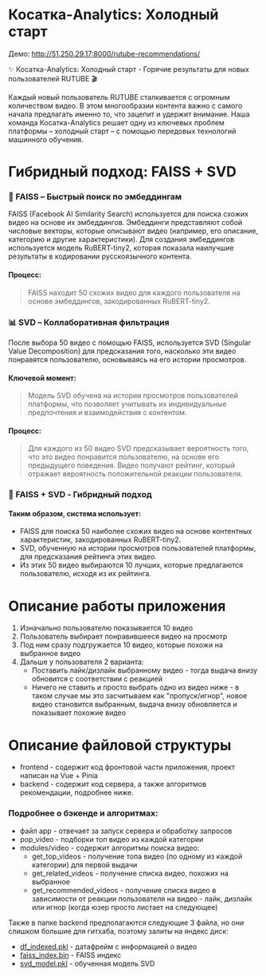 # Косатка-Analytics: Холодный старт

Демо: http://51.250.29.17:8000/rutube-recommendations/

✨ Косатка-Analytics: Холодный старт - Горячие результаты для новых пользователей RUTUBE 🎬  

Каждый новый пользователь RUTUBE сталкивается с огромным количеством видео. В этом многообразии контента важно с самого начала предлагать именно то, что зацепит и удержит внимание. Наша команда Косатка-Analytics решает одну из ключевых проблем платформы – холодный старт – с помощью передовых технологий машинного обучения.

# Гибридный подход: FAISS + SVD

### 🚀 FAISS – Быстрый поиск по эмбеддингам
FAISS (Facebook AI Similarity Search) используется для поиска схожих видео на основе их эмбеддингов. Эмбеддинги представляют собой числовые векторы, которые описывают видео (например, его описание, категорию и другие характеристики). Для создания эмбеддингов используется модель RuBERT-tiny2, которая показала наилучшие результаты в кодировании русскоязычного контента.

#### Процесс: 
> FAISS находит 50 схожих видео для каждого пользователя на основе эмбеддингов, закодированных RuBERT-tiny2.

### 📊 SVD – Коллаборативная фильтрация
После выбора 50 видео с помощью FAISS, используется SVD (Singular Value Decomposition) для предсказания того, насколько эти видео понравятся пользователю, основываясь на его истории просмотров.

#### Ключевой момент:
> Модель SVD обучена на истории просмотров пользователей платформы, что позволяет учитывать их индивидуальные предпочтения и взаимодействия с контентом.

#### Процесс:
> Для каждого из 50 видео SVD предсказывает вероятность того, что это видео понравится пользователю, на основе его предыдущего поведения.
Видео получают рейтинг, который отражает вероятность положительной реакции пользователя.

### 🤝 FAISS + SVD - Гибридный подход
#### Таким образом, система использует:
- FAISS для поиска 50 наиболее схожих видео на основе контентных характеристик, закодированных RuBERT-tiny2.
- SVD, обученную на истории просмотров пользователей платформы, для предсказания рейтинга этих видео.
- Из этих 50 видео выбираются 10 лучших, которые предлагаются пользователю, исходя из их рейтинга.

# Описание работы приложения
1. Изначально пользователю показывается 10 видео
2. Пользователь выбирает понравившееся видео на просмотр
3. Под ним сразу подгружается 10 видео, которые похожи на выбранное видео
4. Дальше у пользователя 2 варианта:
   - Поставить лайк/дизлайк выбранному видео - тогда выдача внизу обновится с соответствии с реакцией
   - Ничего не ставить и просто выбрать одно из видео ниже - в таком случае мы это засчитываем как "пропуск/игнор", новое видео становится выбранным, выдача внизу обновляется и показывает похожие видео
 
# Описание файловой структуры
- frontend - содержит код фронтовой части приложения, проект написан на Vue + Pinia
- backend - содержит код сервера, а также алгоритмов рекомендации, подробнее ниже.

### Подробнее о бэкенде и алгоритмах: 
- файл app - отвечает за запуск сервера и обработку запросов
- pop_video - подборки топ видео из каждой категории
- modules/video - содержит алгоритмы поиска видео:
    - get_top_videos - получение топа видео (по одному из каждой категории) для первой выдачи
    - get_related_videos - получение списка видео, похожих на выбранное
    - get_recommended_videos - получение списка видео в зависимости от реакции пользователя на видео - лайк, дизлайк или игнор (когда юзер просто листает на следующее)

Также в папке backend предполагаются следующие 3 файла, но они слишком большие для гитхаба, поэтому залиты на яндекс диск:
- [df_indexed.pkl](https://disk.yandex.ru/d/FRFrLfUG2z-jJg) - датафрейм с информацией о видео
- [faiss_index.bin](https://disk.yandex.ru/d/M0H0a4ClihTjJQ) - FAISS индекс
- [svd_model.pkl](https://disk.yandex.ru/d/KuG5zhTDrJv6JA) -  обученная модель SVD


